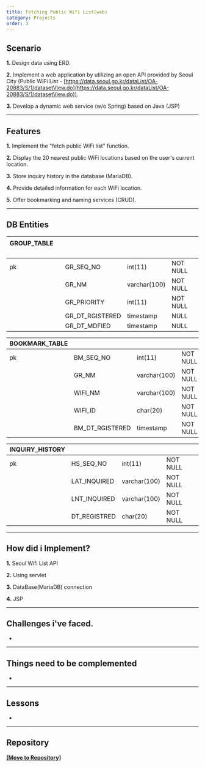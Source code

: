 ```yaml
---
title: Fetching Public Wifi List(web)
category: Projects
order: 3
---
```


## Scenario
**1.** Design data using ERD.

**2.** Implement a web application by utilizing an open API provided by Seoul City (Public WiFi List - [https://data.seoul.go.kr/dataList/OA-20883/S/1/datasetView.do](https://data.seoul.go.kr/dataList/OA-20883/S/1/datasetView.do)).

**3.** Develop a dynamic web service (w/o Spring) based on Java (JSP)

---
## Features
**1.** Implement the "fetch public WiFi list" function.

**2.** Display the 20 nearest public WiFi locations based on the user's current location.

**3.** Store inquiry history in the database (MariaDB).

**4.** Provide detailed information for each WiFi location.

**5.** Offer bookmarking and naming services (CRUD).

---

## DB Entities

|GROUP_TABLEㅤㅤ||||
|--|--|--|--|
|pk|GR_SEQ_NO|int(11)|NOT NULL|
||GR_NM|varchar(100)|NOT NULL|
||GR_PRIORITY|int(11)|NOT NULL|
||GR_DT_RGISTERED|timestamp|NULL|
||GR_DT_MDFIED|timestamp|NULL|

|BOOKMARK_TABLE||||
|--|--|--|--|
|pk|BM_SEQ_NO|int(11)|NOT NULL|
||GR_NM|varchar(100)|NOT NULL|
||WIFI_NM|varchar(100)|NOT NULL|
||WIFI_ID|char(20)|NOT NULL|
||BM_DT_RGISTERED|timestamp|NOT NULL|

|INQUIRY_HISTORY||||
|--|--|--|--|
|pk|HS_SEQ_NO|int(11)|NOT NULL|
||LAT_INQUIRED|varchar(100)|NOT NULL|
||LNT_INQUIRED|varchar(100)|NOT NULL|
||DT_REGISTRED|char(20)|NOT NULL|



---
## How did i Implement?

**1.** Seoul Wifi List API

**2.** Using servlet

**3.** DataBase(MariaDB) connection

**4.** JSP
 
---
## Challenges i've faced.

-

---
## Things need to be complemented

-

---
## Lessons

-

---
## Repository 

[**[Move to Repository]**](https://github.com/HyunsooZo/zerobase-Mission1)

